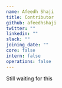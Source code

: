 ```yaml
---
name: Afeedh Shaji
title: Contributor
github: afeedhshaji
twitter: ""
linkedin: ""
slack: ""
joining_date: ""
core: false
intern: false
operations: false
---
```


Still waiting for this
